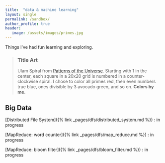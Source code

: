 ```yaml
---
title:  "data & machine learning"
layout: single
permalink: /sandbox/
author_profile: true
header:
   image: /assets/images/primes.jpg
---
```


Things I've had fun learning and exploring.

> ### Title Art
>
> Ulam Spiral from [Patterns of the Universe](https://www.amazon.com/Patterns-Universe-Coloring-Adventure-Beauty/dp/1615193235). Starting with 1 in the center, each square in a 20x20 grid is numbered in a counter-clockwise spiral. I chose to color all primes red, then even numbers true blue, ones divisible by 3 avocado green, and so on. **Colors by me**.

## Big Data

[Distributed File System]({% link _pages/dfs/distributed_system.md %})
: in progress

[MapReduce: word counter]({% link _pages/dfs/map_reduce.md %})
: in progress

[MapReduce: bloom filter]({% link _pages/dfs/bloom_filter.md %})
: in progress

